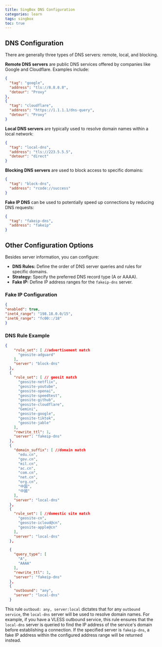 ```yaml
---
title: SingBox DNS Configuration
categories: learn
tags: singbox
toc: true
---
```


## DNS Configuration

There are generally three types of DNS servers: remote, local, and blocking.

**Remote DNS servers** are public DNS services offered by companies like Google and Cloudflare. Examples include:

```json
{
  "tag": "google",
  "address": "tls://8.8.8.8",
  "detour": "Proxy"
},
{
  "tag": "cloudflare",
  "address": "https://1.1.1.1/dns-query",
  "detour": "Proxy"
}
```

**Local DNS servers** are typically used to resolve domain names within a local network:

```json
{ 
  "tag": "local-dns",
  "address": "tls://223.5.5.5", 
  "detour": "direct"
}
```

**Blocking DNS servers** are used to block access to specific domains:

```json
{
  "tag": "block-dns",
  "address": "rcode://success"
}
```

**Fake IP DNS** can be used to potentially speed up connections by reducing DNS requests:

```json
{
  "tag": "fakeip-dns",
  "address": "fakeip"
}
```

## Other Configuration Options

Besides server information, you can configure:

* **DNS Rules:** Define the order of DNS server queries and rules for specific domains.
* **Strategy:** Specify the preferred DNS record type (A or AAAA).
* **Fake IP:** Define IP address ranges for the `fakeip-dns` server.

### Fake IP Configuration

```json
{
"enabled": true,
"inet4_range": "198.18.0.0/15",
"inet6_range": "fc00::/18"
}
```

### DNS Rule Example

```json
{
    "rule_set": [ //advertisement match
      "geosite-adguard"
    ],
    "server": "block-dns"
  },
  {
    "rule_set": [ // geosit match
      "geosite-netflix",
      "geosite-youtube",
      "geosite-openai",
      "geosite-speedtest",
      "geosite-github",
      "geosite-cloudflare",
      "Gemini",
      "geosite-google",
      "geosite-tiktok",
      "geosite-jable"
    ],
    "rewrite_ttl": 1,
    "server": "fakeip-dns"
  },
  {
    "domain_suffix": [ //domain match
      "edu.cn",
      "gov.cn",
      "mil.cn",
      "ac.cn",
      "com.cn",
      "net.cn",
      "org.cn",
      "中国",
      "中國"
    ],
    "server": "local-dns"
  },
  {
    "rule_set": [ //domestic site match
      "geosite-cn",
      "geosite-icloud@cn",
      "geosite-apple@cn"
    ],
    "server": "local-dns"
  },

  {
    "query_type": [
      "A",
      "AAAA"
    ],
    "rewrite_ttl": 1,
    "server": "fakeip-dns"
  },
  {
    "outbound": "any",
    "server": "local-dns"
  }

```

This rule `outboud: any, server:local` dictates that for any `outbound service`, the `local-dns` server will be used to resolve domain names. For example, if you have a VLESS outbound service, this rule ensures that the `local-dns` server is queried to find the IP address of the service's domain before establishing a connection. If the specified server is `fakeip-dns`, a fake IP address within the configured address range will be returned instead. 